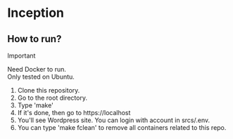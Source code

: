 # Inception

## How to run?

> [!IMPORTANT]
> Need Docker to run.<br>
> Only tested on Ubuntu.<br>

1. Clone this repository.
2. Go to the root directory.
3. Type 'make'
4. If it's done, then go to https://localhost
5. You'll see Wordpress site. You can login with account in srcs/.env.
6. You can type 'make fclean' to remove all containers related to this repo.
